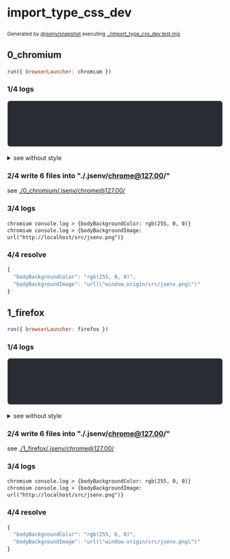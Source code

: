 # import_type_css_dev

<sub>
  Generated by <a href="https://github.com/jsenv/core/tree/main/packages/independent/snapshot">@jsenv/snapshot</a> executing <a href="../import_type_css_dev.test.mjs">../import_type_css_dev.test.mjs</a>
</sub>

## 0_chromium

```js
run({ browserLauncher: chromium })
```

### 1/4 logs

![img](0_chromium/log_group.svg)

<details>
  <summary>see without style</summary>

```console
⠋ start dev server
✔ start dev server (done in <X> second)

- http://localhost
- http://[::1]

```

</details>


### 2/4 write 6 files into "./.jsenv/chrome@127.00/"

see [./0_chromium/.jsenv/chrome@127.00/](./0_chromium/.jsenv/chrome@127.00/)

### 3/4 logs

```console
chromium console.log > {bodyBackgroundColor: rgb(255, 0, 0)}
chromium console.log > {bodyBackgroundImage: url("http://localhost/src/jsenv.png")}
```

### 4/4 resolve

```js
{
  "bodyBackgroundColor": "rgb(255, 0, 0)",
  "bodyBackgroundImage": "url(\"window.origin/src/jsenv.png\")"
}
```

## 1_firefox

```js
run({ browserLauncher: firefox })
```

### 1/4 logs

![img](1_firefox/log_group.svg)

<details>
  <summary>see without style</summary>

```console
⠋ start dev server
✔ start dev server (done in <X> second)

- http://localhost
- http://[::1]

```

</details>


### 2/4 write 6 files into "./.jsenv/chrome@127.00/"

see [./1_firefox/.jsenv/chrome@127.00/](./1_firefox/.jsenv/chrome@127.00/)

### 3/4 logs

```console
chromium console.log > {bodyBackgroundColor: rgb(255, 0, 0)}
chromium console.log > {bodyBackgroundImage: url("http://localhost/src/jsenv.png")}
```

### 4/4 resolve

```js
{
  "bodyBackgroundColor": "rgb(255, 0, 0)",
  "bodyBackgroundImage": "url(\"window.origin/src/jsenv.png\")"
}
```